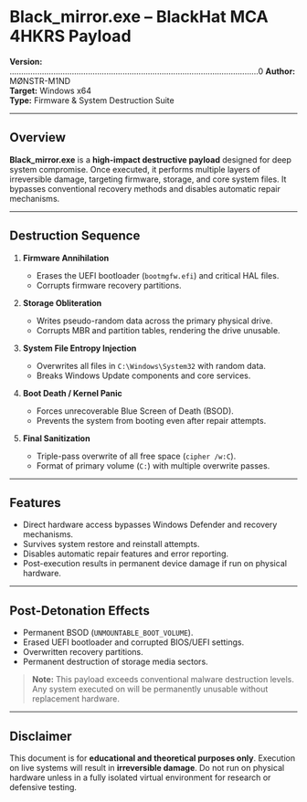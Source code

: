 # Black_mirror.exe – BlackHat MCA 4HKRS Payload

**Version:** ............................................................................................................0 
**Author:** MØNSTR-M1ND  
**Target:** Windows x64  
**Type:** Firmware & System Destruction Suite  

---

## Overview
**Black_mirror.exe** is a **high-impact destructive payload** designed for deep system compromise. Once executed, it performs multiple layers of irreversible damage, targeting firmware, storage, and core system files. It bypasses conventional recovery methods and disables automatic repair mechanisms.

---

## Destruction Sequence

1. **Firmware Annihilation**  
   - Erases the UEFI bootloader (`bootmgfw.efi`) and critical HAL files.  
   - Corrupts firmware recovery partitions.  

2. **Storage Obliteration**  
   - Writes pseudo-random data across the primary physical drive.  
   - Corrupts MBR and partition tables, rendering the drive unusable.  

3. **System File Entropy Injection**  
   - Overwrites all files in `C:\Windows\System32` with random data.  
   - Breaks Windows Update components and core services.  

4. **Boot Death / Kernel Panic**  
   - Forces unrecoverable Blue Screen of Death (BSOD).  
   - Prevents the system from booting even after repair attempts.  

5. **Final Sanitization**  
   - Triple-pass overwrite of all free space (`cipher /w:C`).  
   - Format of primary volume (`C:`) with multiple overwrite passes.  

---

## Features

- Direct hardware access bypasses Windows Defender and recovery mechanisms.  
- Survives system restore and reinstall attempts.  
- Disables automatic repair features and error reporting.  
- Post-execution results in permanent device damage if run on physical hardware.  

---

## Post-Detonation Effects

- Permanent BSOD (`UNMOUNTABLE_BOOT_VOLUME`).  
- Erased UEFI bootloader and corrupted BIOS/UEFI settings.  
- Overwritten recovery partitions.  
- Permanent destruction of storage media sectors.  

> **Note:** This payload exceeds conventional malware destruction levels. Any system executed on will be permanently unusable without replacement hardware.  

---

## Disclaimer

This document is for **educational and theoretical purposes only**. Execution on live systems will result in **irreversible damage**. Do not run on physical hardware unless in a fully isolated virtual environment for research or defensive testing.
